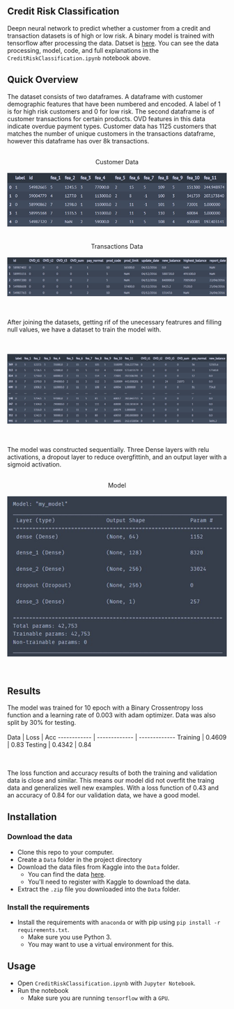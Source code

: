 Credit Risk Classification
-----------------------

Deepn neural network to predict whether a customer from a credit and transaction datasets is of high or low risk. A binary model is trained with tensorflow after processing the data. Datset is [here](https://www.kaggle.com/datasets/praveengovi/credit-risk-classification-dataset). You can see the data processing, model, code, and full explanations in the `CreditRiskClassification.ipynb` notebook above.

Quick Overview
----------------------

The dataset consists of two dataframes. A dataframe with customer demographic features that have been numbered and encoded. A label of 1 is for high risk customers and 0 for low risk. The second dataframe is of customer transactions for certain products. OVD features in this data indicate overdue payment types. Customer data has 1125 customers that matches the number of unique customers in the transactions dataframe, however this dataframe has over 8k transactions.

<p align="center">
<br />
Customer Data
<br />
<br />
<img src="https://github.com/ET-777/Credit-Risk-Classification/blob/master/images/customers.jpg"/>
<br />
<br />
<br />
Transactions Data
<br />
<br />
<img src="https://github.com/ET-777/Credit-Risk-Classification/blob/master/images/payments.jpg"/>
<br />
<br />
<br />
</p>

After joining the datasets, getting rif of the unecessary featrures and filling null values, we have a dataset to train the model with.

<p align="center">
<br />
<br />
<img src="https://github.com/ET-777/Credit-Risk-Classification/blob/master/images/data.jpg"/>
<br />
<br />
<br />
</p>

The model was constructed sequentially. Three Dense layers with relu activations, a dropout layer to reduce overgfittinh, and an output layer with a sigmoid activation.

<p align="center">
<br />
Model
<br />
<br />
<img src="https://github.com/ET-777/Credit-Risk-Classification/blob/master/images/model.jpg"/>
<br />
<br />
<br />
</p>

Results
----------------------

The model was trained for 10 epoch with a Binary Crossentropy loss function and a learning rate of 0.003 with adam optimizer. Data was also split by 30% for testing.
<br /><br />
 Data | Loss | Acc
------------ | ------------- | -------------
Training | 0.4609 | 0.83
Testing | 0.4342 | 0.84

<br /><br />
The loss function and accuracy results of both the training and validation data is close and similar. This means our model did not overfit the traing data and generalizes well new examples. With a loss function of 0.43 and an accuracy of 0.84 for our validation data, we have a good model.

Installation
----------------------

### Download the data

* Clone this repo to your computer.
* Create a `Data` folder in the project directory
* Download the data files from Kaggle into the `Data` folder.  
    * You can find the data [here](https://www.kaggle.com/datasets/praveengovi/credit-risk-classification-dataset).
    * You'll need to register with Kaggle to download the data.
* Extract the `.zip` file you downloaded into the `Data` folder.

### Install the requirements
 
* Install the requirements with `anaconda` or with pip using `pip install -r requirements.txt`.
    * Make sure you use Python 3.
    * You may want to use a virtual environment for this.

Usage
-----------------------

* Open `CreditRiskClassification.ipynb` with `Jupyter Notebook`.
* Run the notebook
    * Make sure you are running `tensorflow` with a `GPU`.
